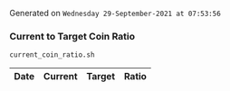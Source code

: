 Generated on `Wednesday 29-September-2021 at 07:53:56`

### Current to Target Coin Ratio
`current_coin_ratio.sh`

Date|Current|Target|Ratio
---|---|---|---
